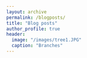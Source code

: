```yaml
---
layout: archive
permalink: /blogposts/
title: "Blog posts"
author_profile: true
header:
  image: "/images/tree1.JPG"
  caption: "Branches"
---
```


